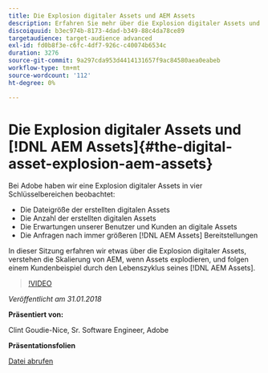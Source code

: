 ```yaml
---
title: Die Explosion digitaler Assets und AEM Assets
description: Erfahren Sie mehr über die Explosion digitaler Assets und AEM Assets auf Adobe.
discoiquuid: b3ec974b-8173-4dad-b349-88c4da78ce89
targetaudience: target-audience advanced
exl-id: fd0b8f3e-c6fc-4df7-926c-c40074b6534c
duration: 3276
source-git-commit: 9a297cda953d4414131657f9ac84580aea0eabeb
workflow-type: tm+mt
source-wordcount: '112'
ht-degree: 0%

---
```


# Die Explosion digitaler Assets und [!DNL AEM Assets]{#the-digital-asset-explosion-aem-assets}

Bei Adobe haben wir eine Explosion digitaler Assets in vier Schlüsselbereichen beobachtet:

* Die Dateigröße der erstellten digitalen Assets
* Die Anzahl der erstellten digitalen Assets
* Die Erwartungen unserer Benutzer und Kunden an digitale Assets
* Die Anfragen nach immer größeren [!DNL AEM Assets] Bereitstellungen

In dieser Sitzung erfahren wir etwas über die Explosion digitaler Assets, verstehen die Skalierung von AEM, wenn Assets explodieren, und folgen einem Kundenbeispiel durch den Lebenszyklus seines [!DNL AEM Assets].

>[!VIDEO](https://video.tv.adobe.com/v/21474/?quality=9)

*Veröffentlicht am 31.01.2018*

**Präsentiert von:**

Clint Goudie-Nice, Sr. Software Engineer, Adobe

**Präsentationsfolien**

[Datei abrufen](assets/1+30+18+the+digital+asset+explosion+gems.pdf)
<!--
[Get back to the Overview](https://helpx.adobe.com/de/experience-manager/kt/eseminars/gems/aem-index.html)
-->
